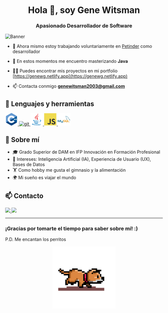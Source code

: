 <h1 align="center">Hola 👋, soy Gene Witsman</h1>
<h3 align="center">Apasionado Desarrollador de Software</h3>

![Banner](https://github.com/GeneWG/tree/main/Assets/bannerew.png)

- 🔭 Ahora mismo estoy trabajando voluntariamente en [Petinder](https://petinder.online) como desarrollador

- 🌱 En estos momentos me encuentro masterizando **Java**

- 👨‍💻 Puedes encontrar mis proyectos en mi portfolio [https://genewg.netlify.app](https://genewg.netlify.app)

- 📫 Contacta conmigo **genewitsman2003@gmail.com**

  
## 🔧 Lenguajes y herramientas
<p align="left"> <a href="https://www.w3schools.com/cpp/" target="_blank" rel="noreferrer"> <img src="https://raw.githubusercontent.com/devicons/devicon/master/icons/cplusplus/cplusplus-original.svg" alt="cplusplus" width="40" height="40"/> </a> <a href="https://git-scm.com/" target="_blank" rel="noreferrer"> <img src="https://www.vectorlogo.zone/logos/git-scm/git-scm-icon.svg" alt="git" width="40" height="40"/> </a> <a href="https://www.java.com" target="_blank" rel="noreferrer"> <img src="https://raw.githubusercontent.com/devicons/devicon/master/icons/java/java-original.svg" alt="java" width="40" height="40"/> </a> <a href="https://developer.mozilla.org/en-US/docs/Web/JavaScript" target="_blank" rel="noreferrer"> <img src="https://raw.githubusercontent.com/devicons/devicon/master/icons/javascript/javascript-original.svg" alt="javascript" width="40" height="40"/> </a> <a href="https://www.mysql.com/" target="_blank" rel="noreferrer"> <img src="https://raw.githubusercontent.com/devicons/devicon/master/icons/mysql/mysql-original-wordmark.svg" alt="mysql" width="40" height="40"/> </a> </p>


## 🌟 Sobre mí
- 🎓 Grado Superior de DAM en IFP Innovación en Formación Profesional
- 🎨 Intereses: Inteligencia Artificial (IA), Experiencia de Usuario (UX), Bases de Datos
- 🏋 Como hobby me gusta el gimnasio y la alimentación 
- 🌍 Mi sueño es viajar el mundo


## 📫 Contacto
<p align="left">
  <a href="[https://linkedin.com/in/tu_perfil](https://www.linkedin.com/in/gene-witsman-garcía-0a814b286/)">
    <img src="https://img.shields.io/badge/LinkedIn-0A66C2?style=for-the-badge&logo=linkedin&logoColor=white" />
  </a>
  <a href="mailto:genewitsman2003@gmail.com">
    <img src="https://img.shields.io/badge/Email-D14836?style=for-the-badge&logo=gmail&logoColor=white" />
  </a>
</p>

---

### ¡Gracias por tomarte el tiempo para saber sobre mí! :)
P.D. Me encantan los perritos
<p align="center">
  <img src="https://github.com/carmenwi/carmenwi/blob/main/assets/doggiepng.png" width="200">
</p>

